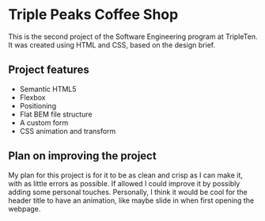 # Triple Peaks Coffee Shop

This is the second project of the Software Engineering program at TripleTen. It was created using HTML and CSS, based on the design brief.

## Project features

- Semantic HTML5
- Flexbox
- Positioning
- Flat BEM file structure
- A custom form
- CSS animation and transform

## Plan on improving the project

My plan for this project is for it to be as clean and crisp as I can make it, with as little errors as possible.
If allowed I could improve it by possibly adding some personal touches.
Personally, I think it would be cool for the header title to have an animation, like maybe slide in when first opening the webpage.
